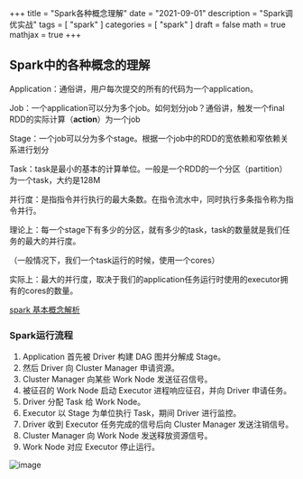 +++
title = "Spark各种概念理解"
date = "2021-09-01"
description = "Spark调优实战"
tags = [
  "spark"
]
categories = [
  "spark"
]
draft = false
math = true
mathjax = true
+++

## Spark中的各种概念的理解

Application：通俗讲，用户每次提交的所有的代码为一个application。

Job：一个application可以分为多个job。如何划分job？通俗讲，触发一个final RDD的实际计算（**action**）为一个job

Stage：一个job可以分为多个stage。根据一个job中的RDD的宽依赖和窄依赖关系进行划分

Task：task是最小的基本的计算单位。一般是一个RDD的一个分区（partition）为一个task，大约是128M


并行度：是指指令并行执行的最大条数。在指令流水中，同时执行多条指令称为指令并行。

理论上：每一个stage下有多少的分区，就有多少的task，task的数量就是我们任务的最大的并行度。

（一般情况下，我们一个task运行的时候，使用一个cores）

实际上：最大的并行度，取决于我们的application任务运行时使用的executor拥有的cores的数量。

[spark 基本概念解析](http://litaotao.github.io/spark-questions-concepts?s=inner)

### Spark运行流程
1. Application 首先被 Driver 构建 DAG 图并分解成 Stage。
2. 然后 Driver 向 Cluster Manager 申请资源。
3. Cluster Manager 向某些 Work Node 发送征召信号。
4. 被征召的 Work Node 启动 Executor 进程响应征召，并向 Driver 申请任务。
5. Driver 分配 Task 给 Work Node。
6. Executor 以 Stage 为单位执行 Task，期间 Driver 进行监控。
7. Driver 收到 Executor 任务完成的信号后向 Cluster Manager 发送注销信号。
8. Cluster Manager 向 Work Node 发送释放资源信号。
9. Work Node 对应 Executor 停止运行。

![image](https://s2.ax1x.com/2019/08/29/mLRiZt.jpg)